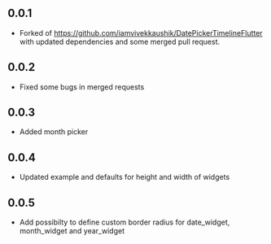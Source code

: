 ## 0.0.1
* Forked of https://github.com/iamvivekkaushik/DatePickerTimelineFlutter with updated dependencies and some merged pull request.

## 0.0.2
* Fixed some bugs in merged requests 

## 0.0.3
* Added month picker

## 0.0.4
* Updated example and defaults for height and width of widgets

## 0.0.5
* Add possibilty to define custom border radius for date_widget, month_widget and year_widget